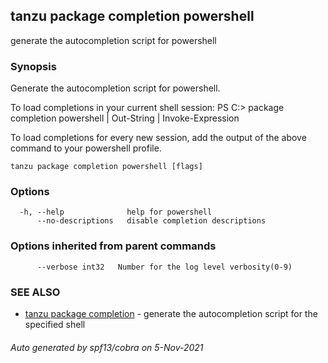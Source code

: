 ## tanzu package completion powershell

generate the autocompletion script for powershell

### Synopsis


Generate the autocompletion script for powershell.

To load completions in your current shell session:
PS C:\> package completion powershell | Out-String | Invoke-Expression

To load completions for every new session, add the output of the above command
to your powershell profile.


```
tanzu package completion powershell [flags]
```

### Options

```
  -h, --help              help for powershell
      --no-descriptions   disable completion descriptions
```

### Options inherited from parent commands

```
      --verbose int32   Number for the log level verbosity(0-9)
```

### SEE ALSO

* [tanzu package completion](tanzu_package_completion.md)	 - generate the autocompletion script for the specified shell

###### Auto generated by spf13/cobra on 5-Nov-2021
